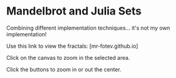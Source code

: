 # Mandelbrot and Julia Sets

Combining different implementation techniques... it's not my own implementation!

Use this link to view the fractals: [mr-fotev.github.io]

Click on the canvas to zoom in the selected area.

Click the buttons to zoom in or out the center.

